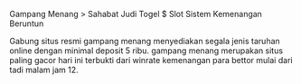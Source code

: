 Gampang Menang > Sahabat Judi Togel $ Slot Sistem Kemenangan Beruntun

Gabung situs resmi gampang menang menyediakan segala jenis taruhan online dengan minimal deposit 5 ribu. gampang menang merupakan situs paling gacor hari ini terbukti dari winrate kemenangan para bettor mulai dari tadi malam jam 12.
